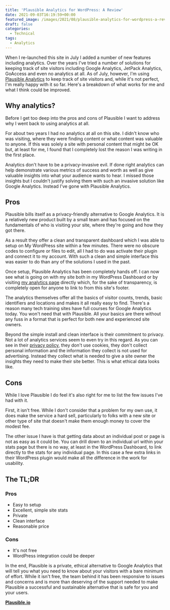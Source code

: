 ```yaml
---
title: 'Plausible Analytics for WordPress: A Review'
date: 2021-09-03T16:19:59+00:00
featured_image: /images/2021/08/plausible-analytics-for-wordpress-a-review.jpg
draft: false
categories:
  - Technical
tags:
  - Analytics
---
```


When I re-launched this site in July I added a number of new features including analytics. Over the years I've tried a number of solutions for keeping track of site visitors including Google Analytics, JetPack Analytics, GoAccess and even no analytics at all. As of July, however, I'm using [Plausible Analytics][1] to keep track of site visitors and, while it's not perfect, I'm really happy with it so far. Here's a breakdown of what works for me and what I think could be improved.

## Why analytics?

Before I get too deep into the pros and cons of Plausible I want to address why I went back to using analytics at all.

For about two years I had no analytics at all on this site. I didn't know who was visiting, where they were finding content or what content was valuable to anyone. If this was solely a site with personal content that might be OK but, at least for me, I found that I completely lost the reason I was writing in the first place.

Analytics don't have to be a privacy-invasive evil. If done right analytics can help demonstrate various metrics of success and worth as well as give valuable insights into what your audience wants to hear. I missed those insights but I couldn't justify solving them with such an invasive solution like Google Analytics. Instead I've gone with Plausible Analytics.

## Pros

Plausible bills itself as a privacy-friendly alternative to Google Analytics. It is a relatively new product built by a small team and has focused on the fundamentals of who is visiting your site, where they're going and how they got there.

As a result they offer a clean and transparent dashboard which I was able to setup on My WordPress site within a few minutes. There were no obscure codes to configure or files to edit, all I had to do was activate their plugin and connect it to my account. With such a clean and simple interface this was easier to do than any of the solutions I used in the past.

Once setup, Plausible Analytics has been completely hands off. I can now see what is going on with my site both in my WordPress Dashboard or by visiting [my analytics page][2] directly which, for the sake of transparency, is completely open for anyone to link to from this site's footer.

The analytics themselves offer all the basics of visitor counts, trends, basic identifiers and locations and makes it all really easy to find. There's a reason many tech training sites have full courses for Google Analytics today. You won't need that with Plausible. All your basics are there without any fuss in a format that is perfect for both new and experienced site owners.

Beyond the simple install and clean interface is their commitment to privacy. Not a lot of analytics services seem to even try in this regard. As you can see in their [privacy policy][3], they don't use cookies, they don't collect personal information and the information they collect is not used for advertising. Instead they collect what is needed to give a site owner the insights they need to make their site better. This is what ethical data looks like.

## Cons

While I love Plausible I do feel it's also right for me to list the few issues I've had with it.

First, it isn't free. While I don't consider that a problem for my own use, it does make the service a hard sell, particularly to folks with a new site or other type of site that doesn't make them enough money to cover the modest fee.

The other issue I have is that getting data about an individual post or page is not as easy as it could be. You can drill down to an individual url within your stats page but there is no way, at least in the WordPress Dashboard, to link directly to the stats for any individual page. In this case a few extra links in their WordPress plugin would make all the difference in the work for usability.

## The TL;DR

### Pros

* Easy to setup
* Excellent, simple site stats
* Private
* Clean interface
* Reasonable price

### Cons

* It's not free
* WordPress integration could be deeper

In the end, Plausible is a private, ethical alternative to Google Analytics that will tell you what you need to know about your visitors with a bare minimum of effort. While it isn't free, the team behind it has been responsive to issues and concerns and is more than deserving of the support needed to make Plausible a successful and sustainable alternative that is safe for you and your users.

[**Plausible.io**][1]

 [1]: https://plausible.io/
 [2]: https://plausible.io/chriswiegman.com
 [3]: https://plausible.io/privacy